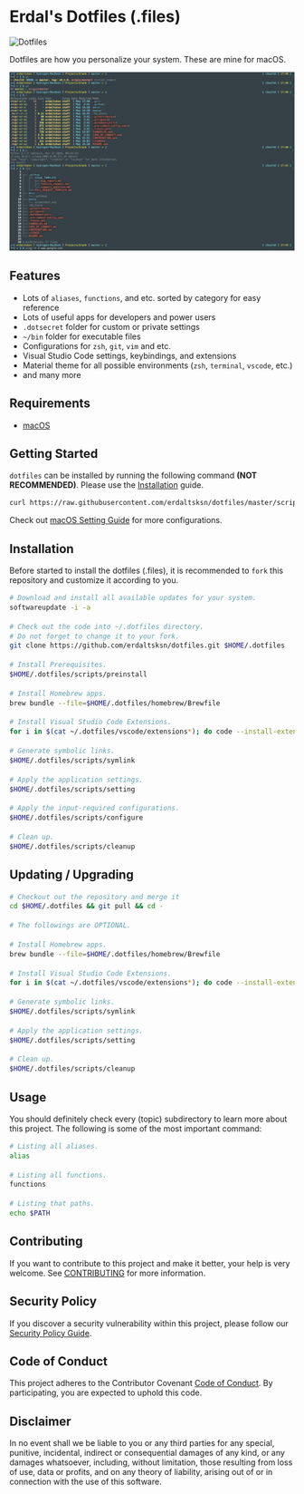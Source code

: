 # Erdal's Dotfiles (.files)

![Dotfiles](https://github.com/erdaltsksn/dotfiles/workflows/Dotfiles/badge.svg)

Dotfiles are how you personalize your system. These are mine for macOS.

![Screenshot](/assets/screenshot.png)

## Features

- Lots of `aliases`, `functions`, and etc. sorted by category for easy reference
- Lots of useful apps for developers and power users
- `.dotsecret` folder for custom or private settings
- `~/bin` folder for executable files
- Configurations for `zsh`, `git`, `vim` and etc.
- Visual Studio Code settings, keybindings, and extensions
- Material theme for all possible environments (`zsh`, `terminal`, `vscode`, etc.)
- and many more

## Requirements

- [macOS](https://www.apple.com/macos/)

## Getting Started

`dotfiles` can be installed by running the following command **(NOT RECOMMENDED)**.
Please use the [Installation](#installation) guide.

```sh
curl https://raw.githubusercontent.com/erdaltsksn/dotfiles/master/scripts/bootstrap.sh | bash
```

Check out [macOS Setting Guide](/docs/macos.md) for more configurations.

## Installation

Before started to install the dotfiles (.files), it is recommended to `fork`
this repository and customize it according to you.

```sh
# Download and install all available updates for your system.
softwareupdate -i -a

# Check out the code into ~/.dotfiles directory.
# Do not forget to change it to your fork.
git clone https://github.com/erdaltsksn/dotfiles.git $HOME/.dotfiles

# Install Prerequisites.
$HOME/.dotfiles/scripts/preinstall

# Install Homebrew apps.
brew bundle --file=$HOME/.dotfiles/homebrew/Brewfile

# Install Visual Studio Code Extensions.
for i in $(cat ~/.dotfiles/vscode/extensions*); do code --install-extension $i; done

# Generate symbolic links.
$HOME/.dotfiles/scripts/symlink

# Apply the application settings.
$HOME/.dotfiles/scripts/setting

# Apply the input-required configurations.
$HOME/.dotfiles/scripts/configure

# Clean up.
$HOME/.dotfiles/scripts/cleanup
```

## Updating / Upgrading

```sh
# Checkout out the repository and merge it
cd $HOME/.dotfiles && git pull && cd -

# The followings are OPTIONAL.

# Install Homebrew apps.
brew bundle --file=$HOME/.dotfiles/homebrew/Brewfile

# Install Visual Studio Code Extensions.
for i in $(cat ~/.dotfiles/vscode/extensions*); do code --install-extension $i; done

# Generate symbolic links.
$HOME/.dotfiles/scripts/symlink

# Apply the application settings.
$HOME/.dotfiles/scripts/setting

# Clean up.
$HOME/.dotfiles/scripts/cleanup
```

## Usage

You should definitely check every (topic) subdirectory to learn more about this
project. The following is some of the most important command:

```sh
# Listing all aliases.
alias

# Listing all functions.
functions

# Listing that paths.
echo $PATH
```

## Contributing

If you want to contribute to this project and make it better, your help is very
welcome. See [CONTRIBUTING](docs/CONTRIBUTING.md) for more information.

## Security Policy

If you discover a security vulnerability within this project, please follow our
[Security Policy Guide](docs/SECURITY.md).

## Code of Conduct

This project adheres to the Contributor Covenant [Code of Conduct](docs/CODE_OF_CONDUCT.md).
By participating, you are expected to uphold this code.

## Disclaimer

In no event shall we be liable to you or any third parties for any special,
punitive, incidental, indirect or consequential damages of any kind, or any
damages whatsoever, including, without limitation, those resulting from loss of
use, data or profits, and on any theory of liability, arising out of or in
connection with the use of this software.
